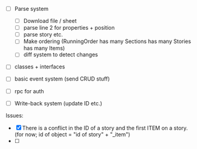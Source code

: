 - [ ] Parse system
  - [ ] Download file / sheet
  - [ ] parse line 2 for properties + position
  - [ ] parse story etc.
  - [ ] Make ordering (RunningOrder has many Sections has many Stories has many Items)
  - [ ] diff system to detect changes
- [ ] classes + interfaces
- [ ] basic event system (send CRUD stuff)
- [ ] rpc for auth
- [ ] Write-back system (update ID etc.)


Issues:
- [X] There is a conflict in the ID of a story and the first ITEM on a story.  (for now; id of object = "id of story" + "_item")
- [ ] 
